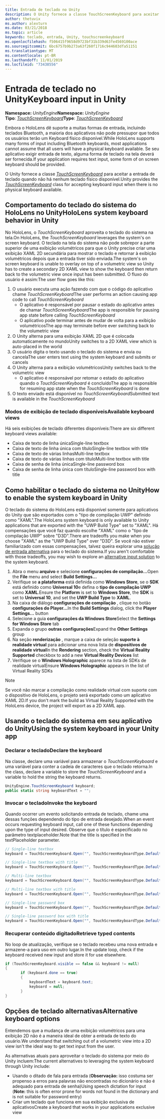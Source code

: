```yaml
---
title: Entrada de teclado no Unity
description: O Unity fornece a classe TouchScreenKeyboard para aceitar a entrada de teclado quando não há nenhum teclado físico disponível.
author: thetuvix
ms.author: alexturn
ms.date: 03/21/2018
ms.topic: article
keywords: teclado, entrada, Unity, touchscreenkeyboard
ms.openlocfilehash: f506415f9658d9723bf31b339d63fe4569100ace
ms.sourcegitcommit: 6bc6757b9b273a63f260f1716c944603dfa51151
ms.translationtype: MT
ms.contentlocale: pt-BR
ms.lasthandoff: 11/01/2019
ms.locfileid: "73438556"
---
```

# <a name="keyboard-input-in-unity"></a><span data-ttu-id="36932-104">Entrada de teclado no Unity</span><span class="sxs-lookup"><span data-stu-id="36932-104">Keyboard input in Unity</span></span>

<span data-ttu-id="36932-105">**Namespace:** *UnityEngine*</span><span class="sxs-lookup"><span data-stu-id="36932-105">**Namespace:** *UnityEngine*</span></span><br>
 <span data-ttu-id="36932-106">**Tipo**:  *[TouchScreenKeyboard](https://docs.unity3d.com/ScriptReference/TouchScreenKeyboard.html)*</span><span class="sxs-lookup"><span data-stu-id="36932-106">**Type**: *[TouchScreenKeyboard](https://docs.unity3d.com/ScriptReference/TouchScreenKeyboard.html)*</span></span>

<span data-ttu-id="36932-107">Embora o HoloLens dê suporte a muitas formas de entrada, incluindo teclados Bluetooth, a maioria dos aplicativos não pode pressupor que todos os usuários terão um Keyboard físico disponível.</span><span class="sxs-lookup"><span data-stu-id="36932-107">While HoloLens supports many forms of input including Bluetooth keyboards, most applications cannot assume that all users will have a physical keyboard available.</span></span> <span data-ttu-id="36932-108">Se seu aplicativo exigir entrada de texto, alguma forma de teclado na tela deverá ser fornecida.</span><span class="sxs-lookup"><span data-stu-id="36932-108">If your application requires text input, some form of on screen keyboard should be provided.</span></span>

<span data-ttu-id="36932-109">O Unity fornece a classe *[TouchScreenKeyboard](https://docs.unity3d.com/ScriptReference/TouchScreenKeyboard.html)* para aceitar a entrada de teclado quando não há nenhum teclado físico disponível.</span><span class="sxs-lookup"><span data-stu-id="36932-109">Unity provides the *[TouchScreenKeyboard](https://docs.unity3d.com/ScriptReference/TouchScreenKeyboard.html)* class for accepting keyboard input when there is no physical keyboard available.</span></span>

## <a name="hololens-system-keyboard-behavior-in-unity"></a><span data-ttu-id="36932-110">Comportamento do teclado do sistema do HoloLens no Unity</span><span class="sxs-lookup"><span data-stu-id="36932-110">HoloLens system keyboard behavior in Unity</span></span>

<span data-ttu-id="36932-111">No HoloLens, o *TouchScreenKeyboard* aproveita o teclado do sistema na tela.</span><span class="sxs-lookup"><span data-stu-id="36932-111">On HoloLens, the *TouchScreenKeyboard* leverages the system's on screen keyboard.</span></span> <span data-ttu-id="36932-112">O teclado na tela do sistema não pode sobrepor a parte superior de uma exibição volumétricos para que o Unity precise criar uma exibição XAML 2D secundária para mostrar o teclado e retornar à exibição volumétricos depois que a entrada tiver sido enviada.</span><span class="sxs-lookup"><span data-stu-id="36932-112">The system's on screen keyboard is unable to overlay on top of a volumetric view so Unity has to create a secondary 2D XAML view to show the keyboard then return back to the volumetric view once input has been submitted.</span></span> <span data-ttu-id="36932-113">O fluxo do usuário é assim:</span><span class="sxs-lookup"><span data-stu-id="36932-113">The user flow goes like this:</span></span>
1. <span data-ttu-id="36932-114">O usuário executa uma ação fazendo com que o código do aplicativo chame *TouchScreenKeyboard*</span><span class="sxs-lookup"><span data-stu-id="36932-114">The user performs an action causing app code to call *TouchScreenKeyboard*</span></span>
    * <span data-ttu-id="36932-115">O aplicativo é responsável por pausar o estado do aplicativo antes de chamar *TouchScreenKeyboard*</span><span class="sxs-lookup"><span data-stu-id="36932-115">The app is responsible for pausing app state before calling *TouchScreenKeyboard*</span></span>
    * <span data-ttu-id="36932-116">O aplicativo pode terminar antes de mudar de volta para a exibição volumétricos</span><span class="sxs-lookup"><span data-stu-id="36932-116">The app may terminate before ever switching back to the volumetric view</span></span>
2. <span data-ttu-id="36932-117">O Unity alterna para uma exibição XAML 2D que é colocada automaticamente no mundo</span><span class="sxs-lookup"><span data-stu-id="36932-117">Unity switches to a 2D XAML view which is auto-placed in the world</span></span>
3. <span data-ttu-id="36932-118">O usuário digita o texto usando o teclado do sistema e envia ou cancela</span><span class="sxs-lookup"><span data-stu-id="36932-118">The user enters text using the system keyboard and submits or cancels</span></span>
4. <span data-ttu-id="36932-119">O Unity alterna para a exibição volumétricos</span><span class="sxs-lookup"><span data-stu-id="36932-119">Unity switches back to the volumetric view</span></span>
    * <span data-ttu-id="36932-120">O aplicativo é responsável por retomar o estado do aplicativo quando o *TouchScreenKeyboard* é concluído</span><span class="sxs-lookup"><span data-stu-id="36932-120">The app is responsible for resuming app state when the *TouchScreenKeyboard* is done</span></span>
5. <span data-ttu-id="36932-121">O texto enviado está disponível no *TouchScreenKeyboard*</span><span class="sxs-lookup"><span data-stu-id="36932-121">Submitted text is available in the *TouchScreenKeyboard*</span></span>

### <a name="available-keyboard-views"></a><span data-ttu-id="36932-122">Modos de exibição de teclado disponíveis</span><span class="sxs-lookup"><span data-stu-id="36932-122">Available keyboard views</span></span>

<span data-ttu-id="36932-123">Há seis exibições de teclado diferentes disponíveis:</span><span class="sxs-lookup"><span data-stu-id="36932-123">There are six different keyboard views available:</span></span>
* <span data-ttu-id="36932-124">Caixa de texto de linha única</span><span class="sxs-lookup"><span data-stu-id="36932-124">Single-line textbox</span></span>
* <span data-ttu-id="36932-125">Caixa de texto de linha única com título</span><span class="sxs-lookup"><span data-stu-id="36932-125">Single-line textbox with title</span></span>
* <span data-ttu-id="36932-126">Caixa de texto de várias linhas</span><span class="sxs-lookup"><span data-stu-id="36932-126">Multi-line textbox</span></span>
* <span data-ttu-id="36932-127">Caixa de texto de várias linhas com título</span><span class="sxs-lookup"><span data-stu-id="36932-127">Multi-line textbox with title</span></span>
* <span data-ttu-id="36932-128">Caixa de senha de linha única</span><span class="sxs-lookup"><span data-stu-id="36932-128">Single-line password box</span></span>
* <span data-ttu-id="36932-129">Caixa de senha de linha única com título</span><span class="sxs-lookup"><span data-stu-id="36932-129">Single-line password box with title</span></span>

## <a name="how-to-enable-the-system-keyboard-in-unity"></a><span data-ttu-id="36932-130">Como habilitar o teclado do sistema no Unity</span><span class="sxs-lookup"><span data-stu-id="36932-130">How to enable the system keyboard in Unity</span></span>

<span data-ttu-id="36932-131">O teclado do sistema do HoloLens está disponível somente para aplicativos do Unity que são exportados com o "tipo de compilação UWP" definido como "XAML".</span><span class="sxs-lookup"><span data-stu-id="36932-131">The HoloLens system keyboard is only available to Unity applications that are exported with the "UWP Build Type" set to "XAML".</span></span> <span data-ttu-id="36932-132">Há compensações que você faz quando escolhe "XAML" como o "tipo de compilação UWP" sobre "D3D".</span><span class="sxs-lookup"><span data-stu-id="36932-132">There are tradeoffs you make when you choose "XAML" as the "UWP Build Type" over "D3D".</span></span> <span data-ttu-id="36932-133">Se você não estiver familiarizado com essas compensações, talvez queira explorar uma [solução de entrada alternativa](#alternative-keyboard-options) para o teclado do sistema.</span><span class="sxs-lookup"><span data-stu-id="36932-133">If you aren't comfortable with those tradeoffs, you may wish to explore an [alternative input solution](#alternative-keyboard-options) to the system keyboard.</span></span>
1. <span data-ttu-id="36932-134">Abra o menu **arquivo** e selecione **configurações de compilação...**</span><span class="sxs-lookup"><span data-stu-id="36932-134">Open the **File** menu and select **Build Settings...**</span></span>
2. <span data-ttu-id="36932-135">Verifique se **a plataforma** está definida como **Windows Store**, se o **SDK** está definido como **Universal 10**e defina o **tipo de compilação UWP** como **XAML**.</span><span class="sxs-lookup"><span data-stu-id="36932-135">Ensure the **Platform** is set to **Windows Store**, the **SDK** is set to **Universal 10**, and set the **UWP Build Type** to **XAML**.</span></span>
3. <span data-ttu-id="36932-136">Na caixa de diálogo **configurações de compilação** , clique no botão **configurações do Player...**</span><span class="sxs-lookup"><span data-stu-id="36932-136">In the **Build Settings** dialog, click the **Player Settings...** button</span></span>
4. <span data-ttu-id="36932-137">Selecione a guia **configurações da Windows Store**</span><span class="sxs-lookup"><span data-stu-id="36932-137">Select the **Settings for Windows Store** tab</span></span>
5. <span data-ttu-id="36932-138">Expanda o grupo **outras configurações**</span><span class="sxs-lookup"><span data-stu-id="36932-138">Expand the **Other Settings** group</span></span>
6. <span data-ttu-id="36932-139">Na seção **renderização** , marque a caixa de seleção **suporte à realidade virtual** para adicionar uma nova lista de **dispositivos de realidade virtual**</span><span class="sxs-lookup"><span data-stu-id="36932-139">In the **Rendering** section, check the **Virtual Reality Supported** checkbox to add a new **Virtual Reality Devices** list</span></span>
7. <span data-ttu-id="36932-140">Verifique se o **Windows Holographic** aparece na lista de SDKs de realidade virtual</span><span class="sxs-lookup"><span data-stu-id="36932-140">Ensure **Windows Holographic** appears in the list of Virtual Reality SDKs</span></span>

>[!NOTE]
><span data-ttu-id="36932-141">Se você não marcar a compilação como realidade virtual com suporte com o dispositivo de HoloLens, o projeto será exportado como um aplicativo XAML 2D.</span><span class="sxs-lookup"><span data-stu-id="36932-141">If you don't mark the build as Virtual Reality Supported with the HoloLens device, the project will export as a 2D XAML app.</span></span>

## <a name="using-the-system-keyboard-in-your-unity-app"></a><span data-ttu-id="36932-142">Usando o teclado do sistema em seu aplicativo do Unity</span><span class="sxs-lookup"><span data-stu-id="36932-142">Using the system keyboard in your Unity app</span></span>

### <a name="declare-the-keyboard"></a><span data-ttu-id="36932-143">Declarar o teclado</span><span class="sxs-lookup"><span data-stu-id="36932-143">Declare the keyboard</span></span>

<span data-ttu-id="36932-144">Na classe, declare uma variável para armazenar o *TouchScreenKeyboard* e uma variável para conter a cadeia de caracteres que o teclado retorna.</span><span class="sxs-lookup"><span data-stu-id="36932-144">In the class, declare a variable to store the *TouchScreenKeyboard* and a variable to hold the string the keyboard returns.</span></span>

```cs
UnityEngine.TouchScreenKeyboard keyboard;
public static string keyboardText = "";
```

### <a name="invoke-the-keyboard"></a><span data-ttu-id="36932-145">Invocar o teclado</span><span class="sxs-lookup"><span data-stu-id="36932-145">Invoke the keyboard</span></span>

<span data-ttu-id="36932-146">Quando ocorrer um evento solicitando entrada de teclado, chame uma dessas funções dependendo do tipo de entrada desejado.</span><span class="sxs-lookup"><span data-stu-id="36932-146">When an event occurs requesting keyboard input, call one of these functions depending upon the type of input desired.</span></span> <span data-ttu-id="36932-147">Observe que o título é especificado no parâmetro textplaceholder.</span><span class="sxs-lookup"><span data-stu-id="36932-147">Note that the title is specified in the textPlaceholder parameter.</span></span>

```cs
// Single-line textbox
keyboard = TouchScreenKeyboard.Open("", TouchScreenKeyboardType.Default, false, false, false, false);

// Single-line textbox with title
keyboard = TouchScreenKeyboard.Open("", TouchScreenKeyboardType.Default, false, false, false, false, "Single-line title");

// Multi-line textbox
keyboard = TouchScreenKeyboard.Open("", TouchScreenKeyboardType.Default, false, true, false, false);

// Multi-line textbox with title
keyboard = TouchScreenKeyboard.Open("", TouchScreenKeyboardType.Default, false, true, false, false, "Multi-line Title");

// Single-line password box
keyboard = TouchScreenKeyboard.Open("", TouchScreenKeyboardType.Default, false, false, true, false);

// Single-line password box with title
keyboard = TouchScreenKeyboard.Open("", TouchScreenKeyboardType.Default, false, false, true, false, "Secure Single-line Title");
```

### <a name="retrieve-typed-contents"></a><span data-ttu-id="36932-148">Recuperar conteúdo digitado</span><span class="sxs-lookup"><span data-stu-id="36932-148">Retrieve typed contents</span></span>

<span data-ttu-id="36932-149">No loop de atualização, verifique se o teclado recebeu uma nova entrada e armazene-a para uso em outro lugar.</span><span class="sxs-lookup"><span data-stu-id="36932-149">In the update loop, check if the keyboard received new input and store it for use elsewhere.</span></span>

```cs
if (TouchScreenKeyboard.visible == false && keyboard != null)
{
       if (keyboard.done == true)
       {
           keyboardText = keyboard.text;
           keyboard = null;
       }
}
```

## <a name="alternative-keyboard-options"></a><span data-ttu-id="36932-150">Opções de teclado alternativas</span><span class="sxs-lookup"><span data-stu-id="36932-150">Alternative keyboard options</span></span>

<span data-ttu-id="36932-151">Entendemos que a mudança de uma exibição volumétricos para uma exibição 2D não é a maneira ideal de obter a entrada de texto do usuário.</span><span class="sxs-lookup"><span data-stu-id="36932-151">We understand that switching out of a volumetric view into a 2D view isn't the ideal way to get text input from the user.</span></span>

<span data-ttu-id="36932-152">As alternativas atuais para aproveitar o teclado do sistema por meio do Unity incluem:</span><span class="sxs-lookup"><span data-stu-id="36932-152">The current alternatives to leveraging the system keyboard through Unity include:</span></span>
* <span data-ttu-id="36932-153">Usando o ditado de fala para entrada (<b>Observação:</b> isso costuma ser propenso a erros para palavras não encontradas no dicionário e não é adequado para entrada de senha)</span><span class="sxs-lookup"><span data-stu-id="36932-153">Using speech dictation for input (<b>Note:</b> this is often error prone for words not found in the dictionary and is not suitable for password entry)</span></span>
* <span data-ttu-id="36932-154">Criar um teclado que funciona em sua exibição exclusiva de aplicativos</span><span class="sxs-lookup"><span data-stu-id="36932-154">Create a keyboard that works in your applications exclusive view</span></span>
